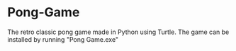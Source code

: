 # Pong-Game
The retro classic pong game made in Python using Turtle.
The game can be installed by running "Pong Game.exe" 
